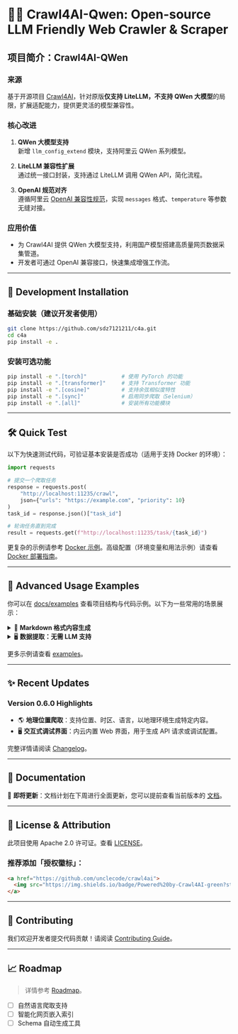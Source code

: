 # 🚀🤖 Crawl4AI-Qwen: Open-source LLM Friendly Web Crawler & Scraper

## **项目简介：Crawl4AI-QWen**

### **来源**
基于开源项目 [Crawl4AI](https://github.com/yourusername/crawl4ai)，针对原版**仅支持 LiteLLM，不支持 QWen 大模型**的局限，扩展适配能力，提供更灵活的模型兼容性。

### **核心改进**
1. **QWen 大模型支持**  
   新增 `llm_config_extend` 模块，支持阿里云 QWen 系列模型。

2. **LiteLLM 兼容性扩展**  
   通过统一接口封装，支持通过 LiteLLM 调用 QWen API，简化流程。

3. **OpenAI 规范对齐**  
   遵循阿里云 [OpenAI 兼容性规范](https://www.alibabacloud.com/help/en/model-studio/compatibility-of-openai-with-dashscope#43f870c0cfvsy)，实现 `messages` 格式、`temperature` 等参数无缝对接。

### **应用价值**
- 为 Crawl4AI 提供 QWen 大模型支持，利用国产模型搭建高质量网页数据采集管道。
- 开发者可通过 OpenAI 兼容接口，快速集成增强工作流。

---

## 🚀 Development Installation

### 基础安装（建议开发者使用）
```bash
git clone https://github.com/sdz7121211/c4a.git
cd c4a
pip install -e .
```

### 安装可选功能
```bash
pip install -e ".[torch]"           # 使用 PyTorch 的功能
pip install -e ".[transformer]"     # 支持 Transformer 功能
pip install -e ".[cosine]"          # 支持余弦相似度特性
pip install -e ".[sync]"            # 启用同步爬取（Selenium）
pip install -e ".[all]"             # 安装所有功能模块
```

---

## 🛠️ Quick Test

以下为快速测试代码，可验证基本安装是否成功（适用于支持 Docker 的环境）：

```python
import requests

# 提交一个爬取任务
response = requests.post(
    "http://localhost:11235/crawl",
    json={"urls": "https://example.com", "priority": 10}
)
task_id = response.json()["task_id"]

# 轮询任务直到完成
result = requests.get(f"http://localhost:11235/task/{task_id}")
```

更复杂的示例请参考 [Docker 示例](https://github.com/unclecode/crawl4ai/blob/main/docs/examples/docker_example.py)。高级配置（环境变量和用法示例）请查看 [Docker 部署指南](https://docs.crawl4ai.com/basic/docker-deployment/)。

---

## 🔬 Advanced Usage Examples

你可以在 [docs/examples](https://github.com/unclecode/crawl4ai/docs/examples) 查看项目结构与代码示例。以下为一些常用的场景展示：

<details>
<summary>📝 <strong>Markdown 格式内容生成</strong></summary>

```python
import asyncio
from crawl4ai import AsyncWebCrawler, BrowserConfig, CrawlerRunConfig, CacheMode

# 示例展示如何从网页提取 Markdown 格式内容
async def main():
    browser_config = BrowserConfig(headless=True, verbose=True)
    run_config = CrawlerRunConfig(cache_mode=CacheMode.ENABLED)
    async with AsyncWebCrawler(config=browser_config) as crawler:
        result = await crawler.arun(
            url="https://docs.micronaut.io/4.7.6/guide/",
            config=run_config
        )
        print(len(result.markdown.raw_markdown))
        print(len(result.markdown.fit_markdown))

if __name__ == "__main__":
    asyncio.run(main())
```

</details>

<details>
<summary>🖥️ <strong>数据提取：无需 LLM 支持</strong></summary>

```python
import asyncio
from crawl4ai.extraction_strategy import JsonCssExtractionStrategy

# JSON 结构化数据提取示例
async def extract_data():
    schema = {
        "baseSelector": "div.main-container",
        "fields": [
            {"name": "title", "selector": ".heading", "type": "text"}
        ]
    }
    strategy = JsonCssExtractionStrategy(schema)
    # 配置浏览器并运行爬取
```

</details>

更多示例请查看 [examples](https://github.com/unclecode/crawl4ai/docs/examples)。

---

## ✨ Recent Updates

### Version 0.6.0 Highlights
- 🌎 **地理位置爬取**：支持位置、时区、语言，以地理环境生成特定内容。
- 🖥️ **交互式调试界面**：内云内置 Web 界面，用于生成 API 请求或调试配置。

完整详情请阅读 [Changelog](https://github.com/unclecode/crawl4ai/blob/main/CHANGELOG.md)。

---

## 📖 Documentation

🚨 **即将更新**：文档计划在下周进行全面更新，您可以提前查看当前版本的 [文档](https://docs.crawl4ai.com)。

---

## 📄 License & Attribution

此项目使用 Apache 2.0 许可证。查看 [LICENSE](https://github.com/unclecode/crawl4ai/blob/main/LICENSE)。

### 推荐添加「授权徽标」：
```html
<a href="https://github.com/unclecode/crawl4ai">
  <img src="https://img.shields.io/badge/Powered%20by-Crawl4AI-green?style=flat-square">
</a>
```

---

## 🤝 Contributing

我们欢迎开发者提交代码贡献！请阅读 [Contributing Guide](https://github.com/unclecode/crawl4ai/blob/main/CONTRIBUTORS.md)。

---

## 📈 Roadmap 

> 详情参考 [Roadmap](https://github.com/unclecode/crawl4ai/blob/main/ROADMAP.md)。

- [ ] 自然语言爬取支持
- [ ] 智能化网页嵌入索引
- [ ] Schema 自动生成工具